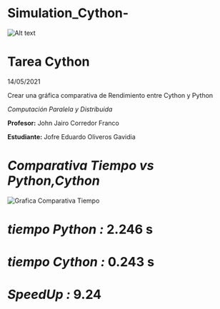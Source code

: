 # Simulation_Cython-

![Alt text](https://www.usergioarboleda.edu.co/wp-content/uploads/ultimatum/imagens/logo-mobile-UniversidadSergioArboleda.png)
# Tarea Cython

14/05/2021

Crear una gráfica comparativa de Rendimiento entre Cython y Python

*Computación Paralela y Distribuida*

 **Profesor:** John Jairo Corredor Franco
 
 **Estudiante:** Jofre Eduardo Oliveros Gavidia
 
 # *Comparativa Tiempo vs Python,Cython*

![Grafica Comparativa Tiempo](https://user-images.githubusercontent.com/83736427/118346064-7a363d80-b4fe-11eb-8a65-612b3ac5ff5d.png)


# *tiempo Python :*  2.246 s
# *tiempo Cython :* 0.243 s
# *SpeedUp :* 9.24
